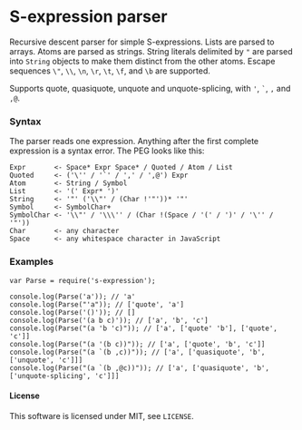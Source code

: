 S-expression parser
===================

Recursive descent parser for simple S-expressions. Lists are parsed to arrays.
Atoms are parsed as strings. String literals delimited by `"` are parsed into
`String` objects to make them distinct from the other atoms. Escape sequences
`\"`, `\\`, `\n`, `\r`, `\t`, `\f`, and `\b` are supported.

Supports quote, quasiquote, unquote and unquote-splicing, with `'`, `` ` ``,
`,` and `,@`.

### Syntax

The parser reads one expression. Anything after the first complete expression
is a syntax error. The PEG looks like this:

    Expr       <- Space* Expr Space* / Quoted / Atom / List
    Quoted     <- ('\'' / '`' / ',' / ',@') Expr
    Atom       <- String / Symbol
    List       <- '(' Expr* ')'
    String     <- '"' ('\\"' / (Char !'"'))* '"'
    Symbol     <- SymbolChar+
    SymbolChar <- '\\"' / '\\\'' / (Char !(Space / '(' / ')' / '\'' / '"'))
    Char       <- any character
    Space      <- any whitespace character in JavaScript


### Examples

    var Parse = require('s-expression');

    console.log(Parse('a')); // 'a'
    console.log(Parse("'a")); // ['quote', 'a']
    console.log(Parse('()')); // []
    console.log(Parse('(a b c)')); // ['a', 'b', 'c']
    console.log(Parse("(a 'b 'c)")); // ['a', ['quote' 'b'], ['quote', 'c']]
    console.log(Parse("(a '(b c))")); // ['a', ['quote', 'b', 'c']]
    console.log(Parse("(a `(b ,c))")); // ['a', ['quasiquote', 'b', ['unquote', 'c']]]
    console.log(Parse("(a `(b ,@c))")); // ['a', ['quasiquote', 'b', ['unquote-splicing', 'c']]]


#### License

This software is licensed under MIT, see `LICENSE`.
